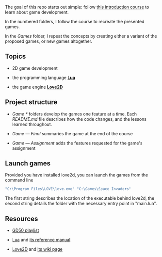 The goal of this repo starts out simple: follow [this introduction course](https://www.youtube.com/playlist?list=PLWKjhJtqVAbluXJKKbCIb4xd7fcRkpzoz) to learn about game development.

In the numbered folders, I follow the course to recreate the presented games.

In the _Games_ folder, I repeat the concepts by creating either a variant of the proposed games, or new games altogether.

## Topics

- 2D game development

- the programming language [**Lua**](https://www.lua.org/)

- the game engine [**Love2D**](https://love2d.org/)

## Project structure

- _Game \*_ folders develop the games one feature at a time. Each _README.md_ file describes how the code changes, and the lessons learned throughout.

- _Game — Final_ summaries the game at the end of the course

- _Game — Assignment_ adds the features requested for the game's assignment

## Launch games

Provided you have installed love2d, you can launch the games from the command line

```bash
"C:\Program Files\LOVE\love.exe" "C:\Games\Space Invaders"
```

The first string describes the location of the executable behind love2d, the second string details the folder with the necessary entry point in "main.lua".

## Resources

- [GD50 playlist](https://www.youtube.com/playlist?list=PLWKjhJtqVAbluXJKKbCIb4xd7fcRkpzoz)

- [Lua](https://www.lua.org) and [its reference manual](https://www.lua.org/manual/5.4/)

- [Love2D](https://love2d.org/) and [its wiki page](https://love2d.org/wiki/Main_Page)

